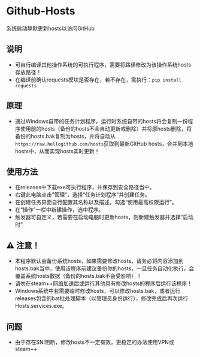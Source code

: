 # Github-Hosts
系统启动静默更新hosts以访问GitHub

## 说明
 - 可自行编译其他操作系统的可执行程序，需要将路径修改为该操作系统hosts存放路径！
 - 在编译前确认requests模块是否存在，若不存在，需执行：`pip install requests`

## 原理
 - 通过Windows自带的任务计划程序，运行时系统自带的hosts将会复制一份程序使用前的hosts（备份的hosts不会自动更新或删除）并将原hosts删除，将备份的hosts.bak复制为hosts，并将自动从`https://raw.hellogithub.com/hosts`获取到最新GitHub hosts，合并到本地hosts中，从而实现hosts实时更新！

## 使用方法
 - 在releases中下载exe可执行程序，并保存到安全路径当中。
 - 右键此电脑点击”管理“，选择“任务计划程序”并创建任务。
 - 在创建任务界面自行配置其名称以及描述，勾选“使用最高权限运行”。
 - 在“操作”一栏中新建操作，选中程序。
 - 触发器可自定义，若需要在启动电脑时更新hosts，则新建触发器并选择“启动时”

## ⚠ 注意！
 - 本程序默认会备份系统hosts，如果需要修改hosts，请务必将内容添加到hosts.bak当中，使用该程序前建议备份你的hosts，一旦任务自动化执行，会覆盖系统hosts数据（备份的hosts.bak不会受影响）！
 - 请勿在steam++网络加速后或运行其他具有修改hosts的程序后运行该程序！
 - Windows系统中若需要临时修改hosts，可以修改hosts.bak，或者运行releases包含的bat批处理脚本（以管理员身份运行），修改完成后再次运行Hosts.services.exe。

## 问题
 - 由于存在SNI阻断，修改hosts不一定有效，更稳定的办法使用VPN或steam++
